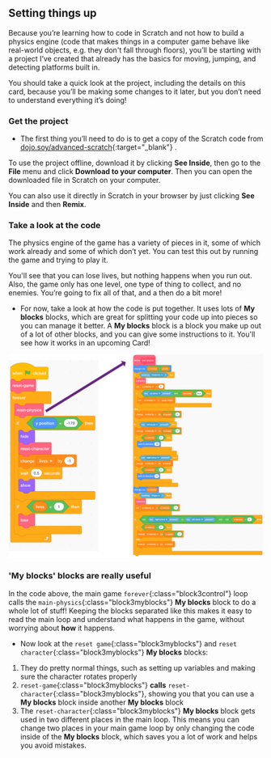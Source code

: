 ## Setting things up

Because you’re learning how to code in Scratch and not how to build a physics engine (code that makes things in a computer game behave like real-world objects, e.g. they don't fall through floors), you’ll be starting with a project I’ve created that already has the basics for moving, jumping, and detecting platforms built in.

You should take a quick look at the project, including the details on this card, because you’ll be making some changes to it later, but you don’t need to understand everything it’s doing!

### Get the project

+ The first thing you’ll need to do is to get a copy of the Scratch code from [dojo.soy/advanced-scratch](http://dojo.soy/advanced-scratch){:target="_blank"} .

To use the project offline, download it by clicking **See Inside**, then go to the **File** menu and click **Download to your computer**. Then you can open the downloaded file in Scratch on your computer.

You can also use it directly in Scratch in your browser by just clicking **See Inside** and then **Remix**.

### Take a look at the code

The physics engine of the game has a variety of pieces in it, some of which work already and some of which don’t yet. You can test this out by running the game and trying to play it.

You'll see that you can lose lives, but nothing happens when you run out. Also, the game only has one level, one type of thing to collect, and no enemies. You’re going to fix all of that, and a then do a bit more!

+ For now, take a look at how the code is put together. It uses lots of **My blocks** blocks, which are great for splitting your code up into pieces so you can manage it better. A **My blocks** block is a block you make up out of a lot of other blocks, and you can give some instructions to it. You'll see how it works in an upcoming Card!

![](images/setup2and3.png)

### 'My blocks' blocks are really useful

In the code above, the main game `forever`{:class="block3control"} loop calls the `main-physics`{:class="block3myblocks"} **My blocks** block to do a whole lot of stuff! Keeping the blocks separated like this makes it easy to read the main loop and understand what happens in the game, without worrying about **how** it happens.
 
+ Now look at the `reset game`{:class="block3myblocks"} and `reset character`{:class="block3myblocks"} **My blocks** blocks:
1. They do pretty normal things, such as setting up variables and making sure the character rotates properly
1. `reset-game`{:class="block3myblocks"} **calls** `reset-character`{:class="block3myblocks"}, showing you that you can use a **My blocks** block inside another **My blocks** block
1. The `reset-character`{:class="block3myblocks"} **My blocks** block gets used in two different places in the main loop. This  means you can change two places in your main game loop by only changing the code inside of the **My blocks** block, which saves you a lot of work and helps you avoid mistakes.
